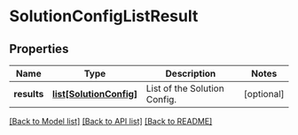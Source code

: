 # SolutionConfigListResult

## Properties
Name | Type | Description | Notes
------------ | ------------- | ------------- | -------------
**results** | [**list[SolutionConfig]**](SolutionConfig.md) | List of the Solution Config. | [optional] 

[[Back to Model list]](../README.md#documentation-for-models) [[Back to API list]](../README.md#documentation-for-api-endpoints) [[Back to README]](../README.md)


